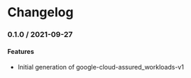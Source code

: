 # Changelog

### 0.1.0 / 2021-09-27

#### Features

* Initial generation of google-cloud-assured_workloads-v1
